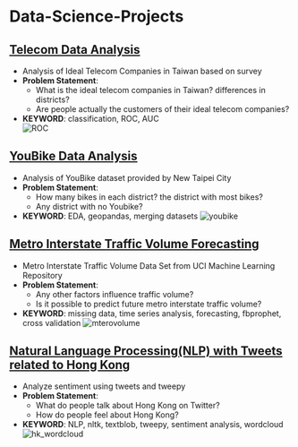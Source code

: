 # Data-Science-Projects

## [Telecom Data Analysis](https://github.com/dtsai7/Data-Science-Portfolio/blob/master/Telecom%20Data%20Analysis/telecom.py)
  - Analysis of Ideal Telecom Companies in Taiwan based on survey
  - **Problem Statement**:
      - What is the ideal telecom companies in Taiwan? differences in districts?
      - Are people actually the customers of their ideal telecom companies?
  - **KEYWORD**: classification, ROC, AUC  
![ROC](https://user-images.githubusercontent.com/32302812/63774621-3b1e1e00-c910-11e9-99a1-585c067b33d3.png)

  
  
  
## [YouBike Data Analysis](https://github.com/dtsai7/Data-Science-Portfolio/blob/master/YouBike%20Data%20Analysis/YouBike_EDA.ipynb)
  - Analysis of YouBike dataset provided by New Taipei City
  - **Problem Statement**:
    - How many bikes in each district? the district with most bikes?
    - Any district with no Youbike?    
  - **KEYWORD**: EDA, geopandas, merging datasets
![youbike](https://user-images.githubusercontent.com/32302812/63774636-43765900-c910-11e9-9500-743f05ba6264.png)

  
  
  
## [Metro Interstate Traffic Volume Forecasting](https://github.com/dtsai7/Data-Science-Portfolio/blob/master/Metro%20Interstate%20Traffic%20Volume%20Forecasting/Metro_Interstate_Traffic_Volume-(Time%20Series%20Forecasts%20w.%20Facebook%E2%80%99s%20Prophet).ipynb)
  - Metro Interstate Traffic Volume Data Set from UCI Machine Learning Repository
  - **Problem Statement**:
    - Any other factors influence traffic volume?
    - Is it possible to predict future metro interstate traffic volume?
  - **KEYWORD**: missing data, time series analysis, forecasting, fbprophet, cross validation
![mterovolume](https://user-images.githubusercontent.com/32302812/63774634-4113ff00-c910-11e9-8724-23afeb3fd07e.png)
  
  ## [Natural Language Processing(NLP) with Tweets related to Hong Kong](https://github.com/dtsai7/Data-Science-Portfolio/blob/master/Natural%20Language%20Processing(NLP)%20with%20Tweets%20related%20to%20Hong%20Kong/nlp_twitter_hk.ipynb)
  - Analyze sentiment using tweets and tweepy 
  - **Problem Statement**:
    - What do people talk about Hong Kong on Twitter?
    - How do people feel about Hong Kong?
  - **KEYWORD**: NLP, nltk, textblob, tweepy, sentiment analysis, wordcloud
![hk_wordcloud](https://user-images.githubusercontent.com/32302812/63774638-44a78600-c910-11e9-9c77-e59413eb4a12.png)
